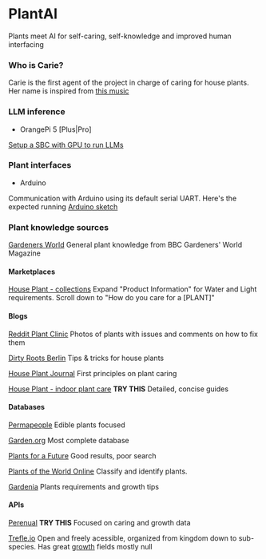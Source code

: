 # PlantAI

Plants meet AI for self-caring, self-knowledge and improved human interfacing


### Who is Carie?

Carie is the first agent of the project in charge of caring for house plants.
Her name is inspired from [this music](https://www.youtube.com/watch?v=kbXJ6NNaO3k)


### LLM inference

- OrangePi 5 [Plus|Pro]

[Setup a SBC with GPU to run LLMs](https://github.com/serialscriptr/Orange-PI-5-Pro-MLC-LLM)


### Plant interfaces

- Arduino

Communication with Arduino using its default serial UART.
Here's the expected running [Arduino sketch](https://github.com/shinkenuu/arduino/blob/master/plantai)


### Plant knowledge sources

[Gardeners World](https://www.gardenersworld.com/)
General plant knowledge from BBC Gardeners' World Magazine

#### Marketplaces

[House Plant - collections](https://www.houseplant.co.uk/collections/house-plants-indoor-plants)
Expand "Product Information" for Water and Light requirements. Scroll down to "How do you care for a [PLANT]"

#### Blogs

[Reddit Plant Clinic](https://www.reddit.com/r/plantclinic/)
Photos of plants with issues and comments on how to fix them

[Dirty Roots Berlin](https://www.dirtyrootsberlin.com/blog/category/Tips+%26+Tricks)
Tips & tricks for house plants

[House Plant Journal](https://www.houseplantjournal.com/)
First principles on plant caring

[House Plant - indoor plant care](https://www.houseplant.co.uk/blogs/indoor-plant-care)
**TRY THIS** Detailed, concise guides

#### Databases

[Permapeople](https://permapeople.org/search)
Edible plants focused

[Garden.org](https://garden.org/plants/)
Most complete database

[Plants for a Future](https://pfaf.org/user/)
Good results, poor search

[Plants of the World Online](https://powo.science.kew.org/)
Classify and identify plants.

[Gardenia](https://www.gardenia.net/plant/malus-domestica-pink-lady)
Plants requirements and growth tips

#### APIs

[Perenual](https://perenual.com/docs/api)
**TRY THIS** Focused on caring and growth data

[Trefle.io](https://trefle.io/)
Open and freely acessible, organized from kingdom down to sub-species.
Has great [growth](https://docs.trefle.io/docs/advanced/plants-fields#growth) fields mostly null



